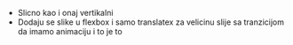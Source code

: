 * Slicno kao i onaj vertikalni
* Dodaju se slike u flexbox i samo translatex za velicinu slije sa tranzicijom da imamo animaciju i to je to